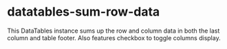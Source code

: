 # datatables-sum-row-data
This DataTables instance sums up the row and column data in both the last column and table footer. Also features checkbox to toggle columns display.
